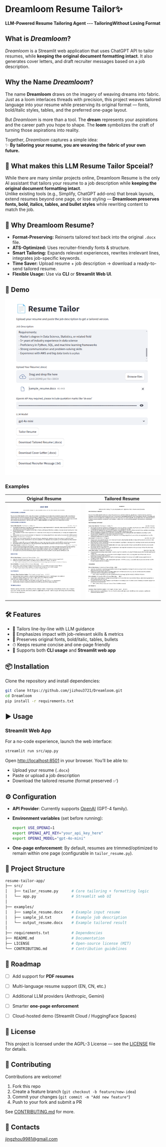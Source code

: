 # Dreamloom Resume Tailor✨
**LLM-Powered Resume Tailoring Agent --- TailoringWithout Losing Format**


## What is *Dreamloom*?
*Dreamloom* is a Streamlit web application that uses ChatGPT API to tailor resumes, while **keeping the original document formatting intact**. It also generates cover letters, and draft recruiter messages based on a job description.

## Why the Name *Dreamloom*?

The name **Dreamloom** draws on the imagery of weaving dreams into fabric.  
Just as a loom interlaces threads with precision, this project weaves tailored language into your resume while preserving its original format — fonts, bold/italic styles, tables, and the preferred one-page layout.  

But *Dreamloom* is more than a tool. The **dream** represents your aspirations and the career path you hope to shape. The **loom** symbolizes the craft of turning those aspirations into reality.  

Together, *Dreamloom* captures a simple idea:  
✨ **By tailoring your resume, you are weaving the fabric of your own future.**



## 🚀 What makes this LLM Resume Tailor Spceial?
While there are many similar projects online, Dreamloom Resume is the only AI assistant that tailors your resume to a job description while **keeping the original document formatting intact**.  
Unlike existing tools (e.g., Simplify, ChatGPT add-ons) that break layouts, extend resumes beyond one page, or lose styling — **Dreamloom preserves fonts, bold, italics, tables, and bullet styles** while rewriting content to match the job.



## 🚀 Why Dreamloom Resume?
- **Format-Preserving:** Reinserts tailored text back into the original `.docx` file.
- **ATS-Optimized:** Uses recruiter-friendly fonts & structure.
- **Smart Tailoring:** Expands relevant experiences, rewrites irrelevant lines, integrates job-specific keywords.
- **Time Saver:** Upload resume + job description → download a ready-to-send tailored resume.
- **Flexible Usage:** Use via **CLI** or **Streamlit Web UI**.



## 📸 Demo



![Web_UI](examples/Web_UI_Example.png)

### Examples

| Original Resume | Tailored Resume |
|--|--|
| ![Original](examples/demo_original.png) | ![Tailored](examples/demo_tailored.png) |





## 🛠 Features
- 📝 Tailors line-by-line with LLM guidance
- 🎯 Emphasizes impact with job-relevant skills & metrics
- 🎨 Preserves original fonts, bold/italic, tables, bullets
- ⏱ Keeps resume concise and one-page friendly
- 🔑 Supports both **CLI usage** and **Streamlit web app**



## 📦 Installation
Clone the repository and install dependencies:
```bash
git clone https://github.com/jizhou3721/Dreamloom.git
cd Dreamloom
pip install -r requirements.txt
```


## ▶️ Usage



### Streamlit Web App

For a no-code experience, launch the web interface:

```bash
streamlit run src/app.py
```

Open [http://localhost:8501](http://localhost:8501) in your browser.
You’ll be able to:

* Upload your resume (`.docx`)
* Paste or upload a job description
* Download the tailored resume (format preserved ✅)



## ⚙️ Configuration

* **API Provider**: Currently supports [OpenAI](https://platform.openai.com/) (GPT-4 family).
* **Environment variables** (set before running):

  ```bash
  export USE_OPENAI=1
  export OPENAI_API_KEY="your_api_key_here"
  export OPENAI_MODEL="gpt-4o-mini"
  ```
* **One-page enforcement**: By default, resumes are trimmed/optimized to remain within one page (configurable in `tailor_resume.py`).



## 📂 Project Structure

```bash
resume-tailor-app/
├── src/
│   ├── tailor_resume.py      # Core tailoring + formatting logic
│   └── app.py                # Streamlit web UI
│
├── examples/
│   ├── sample_resume.docx    # Example input resume
│   ├── sample_jd.txt         # Example job description
│   └── output_resume.docx    # Example tailored result
│
├── requirements.txt          # Dependencies
├── README.md                 # Documentation
├── LICENSE                   # Open-source license (MIT)
└── CONTRIBUTING.md           # Contribution guidelines
```



## 🧪 Roadmap

* [ ] Add support for **PDF resumes**
* [ ] Multi-language resume support (EN, CN, etc.)
* [ ] Additional LLM providers (Anthropic, Gemini)
* [ ] Smarter **one-page enforcement**
* [ ] Cloud-hosted demo (Streamlit Cloud / HuggingFace Spaces)



## 📜 License

This project is licensed under the AGPL-3 License — see the [LICENSE](LICENSE) file for details.



## 🤝 Contributing

Contributions are welcome!

1. Fork this repo
2. Create a feature branch (`git checkout -b feature/new-idea`)
3. Commit your changes (`git commit -m "Add new feature"`)
4. Push to your fork and submit a PR

See [CONTRIBUTING.md](CONTRIBUTING.md) for more.




## 🙌 Contacts

jingzhou9981@gmail.com

```


